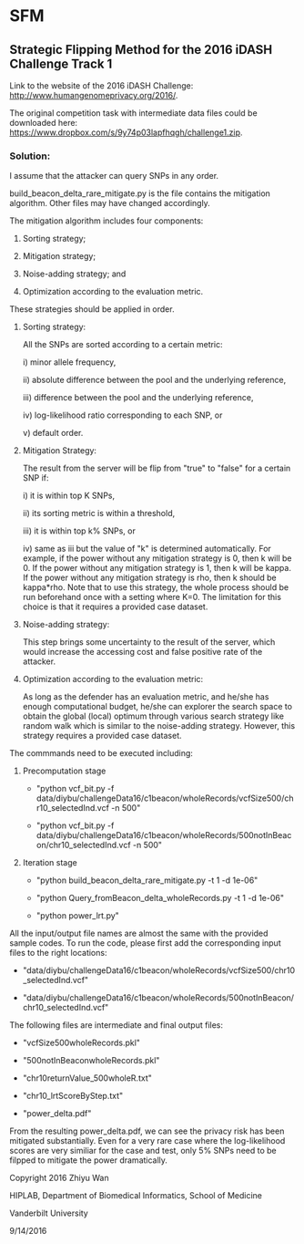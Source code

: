 # SFM
## Strategic Flipping Method for the 2016 iDASH Challenge Track 1

Link to the website of the 2016 iDASH Challenge: http://www.humangenomeprivacy.org/2016/.

The original competition task with intermediate data files could be downloaded here: https://www.dropbox.com/s/9y74p03lapfhqgh/challenge1.zip.

### Solution:

I assume that the attacker can query SNPs in any order.

build_beacon_delta_rare_mitigate.py is the file contains the mitigation algorithm. Other files may have changed accordingly.

The mitigation algorithm includes four components:

1) Sorting strategy;

2) Mitigation strategy;

3) Noise-adding strategy; and

4) Optimization according to the evaluation metric.

These strategies should be applied in order.

1) Sorting strategy:

   All the SNPs are sorted according to a certain metric: 

      i) minor allele frequency, 

      ii) absolute difference between the pool and the underlying reference, 

      iii) difference between the pool and the underlying reference, 

      iv) log-likelihood ratio corresponding to each SNP, or

      v) default order.

2) Mitigation Strategy:

   The result from the server will be flip from "true" to "false" for a certain SNP if:

      i) it is within top K SNPs,

      ii) its sorting metric is within a threshold, 

      iii) it is within top k% SNPs, or 

      iv) same as iii but the value of "k" is determined automatically. For example, if the power without any mitigation strategy is 0, then k will be 0. If the power without any mitigation strategy is 1, then k will be kappa. If the power without any mitigation strategy is rho, then k should be kappa*rho. Note that to use this strategy, the whole process should be run beforehand once with a setting where K=0. The limitation for this choice is that it requires a provided case dataset.

3) Noise-adding strategy:

   This step brings some uncertainty to the result of the server, which would increase the accessing cost and false positive rate of the attacker.

4) Optimization according to the evaluation metric:

   As long as the defender has an evaluation metric, and he/she has enough computational budget, he/she can explorer the search space to obtain the global (local) optimum through various search strategy like random walk which is similar to the noise-adding strategy. However, this strategy requires a provided case dataset.

The commmands need to be executed including:

1. Precomputation stage

   - "python vcf_bit.py -f data/diybu/challengeData16/c1beacon/wholeRecords/vcfSize500/chr10_selectedInd.vcf -n 500"

   - "python vcf_bit.py -f data/diybu/challengeData16/c1beacon/wholeRecords/500notInBeacon/chr10_selectedInd.vcf -n 500"

2. Iteration stage

   - "python build_beacon_delta_rare_mitigate.py -t 1 -d 1e-06"

   - "python Query_fromBeacon_delta_wholeRecords.py -t 1 -d 1e-06"

   - "python power_lrt.py"

All the input/output file names are almost the same with the provided sample codes. To run the code, please first add the corresponding input files to the right locations:

   - "data/diybu/challengeData16/c1beacon/wholeRecords/vcfSize500/chr10_selectedInd.vcf"

   - "data/diybu/challengeData16/c1beacon/wholeRecords/500notInBeacon/chr10_selectedInd.vcf"

The following files are intermediate and final output files:

   - "vcfSize500wholeRecords.pkl"

   - "500notInBeaconwholeRecords.pkl"

   - "chr10returnValue_500wholeR.txt"

   - "chr10_lrtScoreByStep.txt"

   - "power_delta.pdf"

From the resulting power_delta.pdf, we can see the privacy risk has been mitigated substantially. Even for a very rare case where the log-likelihood scores are very similiar for the case and test, only 5% SNPs need to be filpped to mitigate the power dramatically.

Copyright 2016 Zhiyu Wan

HIPLAB, Department of Biomedical Informatics, School of Medicine

Vanderbilt University

9/14/2016
